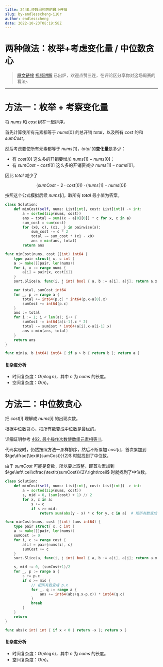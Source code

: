 ```yaml
---
title: 2448.使数组相等的最小开销
slug: by-endlesscheng-i10r
author: endlesscheng
date: 2022-10-23T08:19:58Z
---
```

# 两种做法：枚举+考虑变化量 / 中位数贪心
 
> [原文链接](https://leetcode.cn/problems/minimum-cost-to-make-array-equal/solution/by-endlesscheng-i10r)
[视频讲解](https://www.bilibili.com/video/BV1ne4y1e7nu) 已出炉，欢迎点赞三连，在评论区分享你对这场周赛的看法~

---

# 方法一：枚举 + 考察变化量

将 $\textit{nums}$ 和 $\textit{cost}$ 绑在一起排序。

首先计算使所有元素都等于 $\textit{nums}[0]$ 的总开销 $\textit{total}$，以及所有 $\textit{cost}$ 的和 $\textit{sumCost}$。

然后考虑要使所有元素都等于 $\textit{nums}[1]$，$\textit{total}$ 的**变化量**是多少：

- 有 $\textit{cost}[0]$ 这么多的开销要增加 $\textit{nums}[1]-\textit{nums}[0]$；
- 有 $\textit{sumCost}-\textit{cost}[0]$ 这么多的开销要减少 $\textit{nums}[1]-\textit{nums}[0]$。

因此 $\textit{total}$ 减少了

$$
(\textit{sumCost} - 2 \cdot \textit{cost}[0]) \cdot (\textit{nums}[1]-\textit{nums}[0])
$$

按照这个公式模拟后续 $\textit{nums}[i]$，取所有 $\textit{total}$ 最小值为答案。

```py [sol1-Python3]
class Solution:
    def minCost(self, nums: List[int], cost: List[int]) -> int:
        a = sorted(zip(nums, cost))
        ans = total = sum((x - a[0][0]) * c for x, c in a)
        sum_cost = sum(cost)
        for (x0, c), (x1, _) in pairwise(a):
            sum_cost -= c * 2
            total -= sum_cost * (x1 - x0)
            ans = min(ans, total)
        return ans
```

```go [sol1-Go]
func minCost(nums, cost []int) int64 {
	type pair struct{ x, c int }
	a := make([]pair, len(nums))
	for i, x := range nums {
		a[i] = pair{x, cost[i]}
	}
	sort.Slice(a, func(i, j int) bool { a, b := a[i], a[j]; return a.x < b.x })

	var total, sumCost int64
	for _, p := range a {
		total += int64(p.c) * int64(p.x-a[0].x)
		sumCost += int64(p.c)
	}
	ans := total
	for i := 1; i < len(a); i++ {
		sumCost -= int64(a[i-1].c * 2)
		total -= sumCost * int64(a[i].x-a[i-1].x)
		ans = min(ans, total)
	}
	return ans
}

func min(a, b int64) int64 { if a > b { return b }; return a }
```

#### 复杂度分析

- 时间复杂度：$O(n\log n)$，其中 $n$ 为 $\textit{nums}$ 的长度。
- 空间复杂度：$O(n)$。

# 方法二：中位数贪心

把 $\textit{cost}[i]$ 理解成 $\textit{nums}[i]$ 的出现次数。

根据中位数贪心，把所有数变成中位数是最优的。

详细证明参考 [462. 最小操作次数使数组元素相等 II](https://leetcode.cn/problems/minimum-moves-to-equal-array-elements-ii/)。

代码实现时，仍然按照方法一那样排序，然后不断累加 $\textit{cost}[i]$，首次累加到 $\ge\dfrac{\textit{sumCost}}{2}$ 时就找到了中位数。

由于 $\textit{sumCost}$ 可能是奇数，所以要上取整，即首次累加到 $\ge\left\lceil\dfrac{\textit{sumCost}}{2}\right\rceil$ 时就找到了中位数。

```py [sol2-Python3]
class Solution:
    def minCost(self, nums: List[int], cost: List[int]) -> int:
        a = sorted(zip(nums, cost))
        s, mid = 0, (sum(cost) + 1) // 2
        for x, c in a:
            s += c
            if s >= mid:
                return sum(abs(y - x) * c for y, c in a)  # 把所有数变成 x
```

```go [sol2-Go]
func minCost(nums, cost []int) (ans int64) {
	type pair struct{ x, c int }
	a := make([]pair, len(nums))
	sumCost := 0
	for i, c := range cost {
		a[i] = pair{nums[i], c}
		sumCost += c
	}
	sort.Slice(a, func(i, j int) bool { a, b := a[i], a[j]; return a.x < b.x })

	s, mid := 0, (sumCost+1)/2
	for _, p := range a {
		s += p.c
		if s >= mid {
			// 把所有数变成 p.x
			for _, q := range a {
				ans += int64(abs(q.x-p.x)) * int64(q.c)
			}
			break
		}
	}
	return
}

func abs(x int) int { if x < 0 { return -x }; return x }
```

#### 复杂度分析

- 时间复杂度：$O(n\log n)$，其中 $n$ 为 $\textit{nums}$ 的长度。
- 空间复杂度：$O(n)$。

